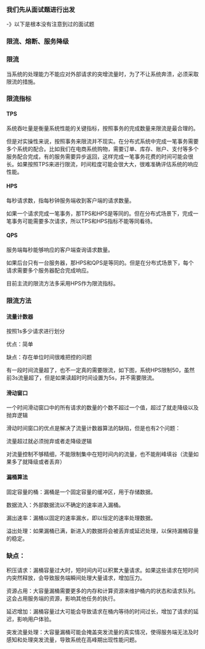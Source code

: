 ### 我们先从面试题进行出发

-》以下是根本没有注意到过的面试题

### 限流、熔断、服务降级

### 限流

当系统的处理能力不能应对外部请求的突增流量时，为了不让系统奔溃，必须采取限流的措施。

### 限流指标

#### TPS

系统吞吐量是衡量系统性能的关键指标，按照事务的完成数量来限流是最合理的。

但是对实操性来说，按照事务来限流并不现实。在分布式系统中完成一笔事务需要多个系统的配合。比如我们在电商系统购物，需要订单、库存、账户、支付等多个服务配合完成，有的服务需要异步返回，这样完成一笔事务花费的时间可能会很长。如果按照TPS来进行限流，时间粒度可能会很大大，很难准确评估系统的响应性能。

#### HPS
每秒请求数，指每秒钟服务端收到客户端的请求数量。

如果一个请求完成一笔事务，那TPS和HPS是等同的。但在分布式场景下，完成一笔事务可能需要多次请求，所以TPS和HPS指标不能等同看待。

#### QPS
服务端每秒能够响应的客户端查询请求数量。

如果后台只有一台服务器，那HPS和QPS是等同的。但是在分布式场景下，每个请求需要多个服务器配合完成响应。

目前主流的限流方法多采用HPS作为限流指标。

### 限流方法

#### 流量计数器
按照1s多少请求进行划分

优点：简单

缺点：存在单位时间很难把控的问题

有一段时间流量超了，也不一定真的需要限流，如下图，系统HPS限制50，虽然前3s流量超了，但是如果读超时时间设置为5s，并不需要限流。

#### 滑动窗口

一个时间滑动窗口中的所有请求的数量的个数不超过一个值，超过了就走降级以及抛弃逻辑

滑动时间窗口的优点是解决了流量计数器算法的缺陷，但是也有2个问题：

流量超过就必须抛弃或者走降级逻辑

对流量控制不够精细，不能限制集中在短时间内的流量，也不能削峰填谷（流量如果多了就降级或者丢弃）

#### 漏桶算法

固定容量的桶：漏桶是一个固定容量的缓冲区，用于存储数据。

数据流入：外部数据流以不确定的速率进入漏桶。

漏出速率：漏桶以固定的速率漏水，即以恒定的速率处理数据。

溢出处理：如果漏桶已满，新进入的数据将会被丢弃或延迟处理，以保持漏桶容量的稳定。

### 缺点：

积压请求：漏桶容量过大时，短时间内可以积累大量请求。如果这些请求在短时间内突然释放，会导致服务端瞬间处理大量请求，增加压力。

资源占用：大容量漏桶需要更多的内存和计算资源来维护桶内的状态和请求队列。这会占用服务端的资源，影响其他任务的执行。

延迟增加：漏桶容量过大可能会导致请求在桶内等待的时间过长，增加了请求的延迟，影响用户体验。

突发流量处理：大容量漏桶可能会掩盖突发流量的真实情况，使得服务端无法及时感知和处理突发流量，导致系统在高峰期出现性能问题。

